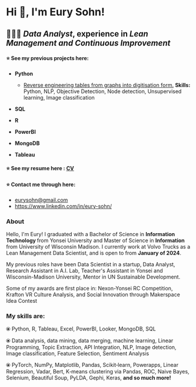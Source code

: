 # Hi 👋, I'm Eury Sohn!

 ## 👩🏻‍💻 <i>Data Analyst</i>, experience in <i>Lean Management and Continuous Improvement </i>

#### ⭐ See my previous projects here: 
* **Python**
  * [Reverse engineering tables from graphs into digitisation form.](Python/Graph2Chart) **Skills:** Python, NLP, Objective Detection, Node detection, Unsupervised learning, Image classification

* **SQL**
* **R**
* **PowerBI**
* **MongoDB**
* **Tableau**

#### ⭐ See my resume here : [CV](ES_RESUME(fixed)July.pdf)
#### ⭐ Contact me through here: 
* eurysohn@gmail.com 
* https://www.linkedin.com/in/eury-sohn/

### About
Hello, I'm Eury! I graduated with a Bachelor of Science in <b> Information Technology </b> from Yonsei University and Master of Science in <b> Information </b> from University of Wisconsin Madison. I currently work at Volvo Trucks as a Lean Management Data Scientist, and is open to from <b> January of 2024</b>. 

My previous roles have been Data Scientist in a startup, Data Analyst, Research Assistant in A.I. Lab, Teacher's Assistant in Yonsei and Wisconsin-Madison University, Mentor in UN Sustainable Development. 

Some of my awards are first place in: Nexon-Yonsei RC Competition, Krafton VR Culture Analysis, and Social Innovation through Makerspace Idea Contest

### My skills are: 

⦿ Python, R, Tableau, Excel, PowerBI, Looker, MongoDB, SQL 

⦿ Data analysis, data mining, data merging, machine learning, Linear Programming, Topic Extraction, API Integration, NLP, Image detection, Image classification, Feature Selection, Sentiment Analysis 

⦿  PyTorch, NumPy, Matplotlib, Pandas, Scikit‑learn, Powerapps, Linear Regression, Vadar, Bert, K‑means clustering via Pandas, ROC, Naive Bayes, Selenium, Beautiful Soup, PyLDA, Gephi, Keras, <b> and so much more! </b> 

